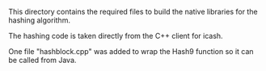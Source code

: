 This directory contains the required files to build the native libraries for the hashing algorithm.

The hashing code is taken directly from the C++ client for icash.

One file "hashblock.cpp" was added to wrap the Hash9 function so it can be called from Java.